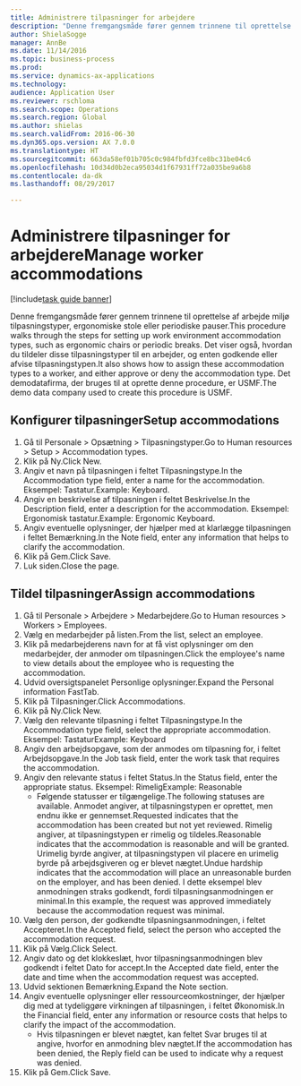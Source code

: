 ```yaml
--- 
title: Administrere tilpasninger for arbejdere
description: "Denne fremgangsmåde fører gennem trinnene til oprettelse af arbejde miljø tilpasningstyper, ergonomiske stole eller periodiske pauser."
author: ShielaSogge
manager: AnnBe
ms.date: 11/14/2016
ms.topic: business-process
ms.prod: 
ms.service: dynamics-ax-applications
ms.technology: 
audience: Application User
ms.reviewer: rschloma
ms.search.scope: Operations
ms.search.region: Global
ms.author: shielas
ms.search.validFrom: 2016-06-30
ms.dyn365.ops.version: AX 7.0.0
ms.translationtype: HT
ms.sourcegitcommit: 663da58ef01b705c0c984fbfd3fce8bc31be04c6
ms.openlocfilehash: 10d34d0b2eca95034d1f67931ff72a035be9a6b8
ms.contentlocale: da-dk
ms.lasthandoff: 08/29/2017

---
```

# <a name="manage-worker-accommodations"></a><span data-ttu-id="2d8e5-103">Administrere tilpasninger for arbejdere</span><span class="sxs-lookup"><span data-stu-id="2d8e5-103">Manage worker accommodations</span></span>

[!include[task guide banner](../../../includes/task-guide-banner.md)]

<span data-ttu-id="2d8e5-104">Denne fremgangsmåde fører gennem trinnene til oprettelse af arbejde miljø tilpasningstyper, ergonomiske stole eller periodiske pauser.</span><span class="sxs-lookup"><span data-stu-id="2d8e5-104">This procedure walks through the steps for setting up work environment accommodation types, such as ergonomic chairs or periodic breaks.</span></span> <span data-ttu-id="2d8e5-105">Det viser også, hvordan du tildeler disse tilpasningstyper til en arbejder, og enten godkende eller afvise tilpasningstypen.</span><span class="sxs-lookup"><span data-stu-id="2d8e5-105">It also shows how to assign these accommodation types to a worker, and either approve or deny the accommodation type.</span></span> <span data-ttu-id="2d8e5-106">Det demodatafirma, der bruges til at oprette denne procedure, er USMF.</span><span class="sxs-lookup"><span data-stu-id="2d8e5-106">The demo data company used to create this procedure is USMF.</span></span>


## <a name="setup-accommodations"></a><span data-ttu-id="2d8e5-107">Konfigurer tilpasninger</span><span class="sxs-lookup"><span data-stu-id="2d8e5-107">Setup accommodations</span></span>
1. <span data-ttu-id="2d8e5-108">Gå til Personale > Opsætning > Tilpasningstyper.</span><span class="sxs-lookup"><span data-stu-id="2d8e5-108">Go to Human resources > Setup > Accommodation types.</span></span>
2. <span data-ttu-id="2d8e5-109">Klik på Ny.</span><span class="sxs-lookup"><span data-stu-id="2d8e5-109">Click New.</span></span>
3. <span data-ttu-id="2d8e5-110">Angiv et navn på tilpasningen i feltet Tilpasningstype.</span><span class="sxs-lookup"><span data-stu-id="2d8e5-110">In the Accommodation type field, enter a name for the accommodation.</span></span> <span data-ttu-id="2d8e5-111">Eksempel: Tastatur.</span><span class="sxs-lookup"><span data-stu-id="2d8e5-111">Example: Keyboard.</span></span>
4. <span data-ttu-id="2d8e5-112">Angiv en beskrivelse af tilpasningen i feltet Beskrivelse.</span><span class="sxs-lookup"><span data-stu-id="2d8e5-112">In the Description field, enter a description for the accommodation.</span></span> <span data-ttu-id="2d8e5-113">Eksempel: Ergonomisk tastatur.</span><span class="sxs-lookup"><span data-stu-id="2d8e5-113">Example: Ergonomic Keyboard.</span></span>
5. <span data-ttu-id="2d8e5-114">Angiv eventuelle oplysninger, der hjælper med at klarlægge tilpasningen i feltet Bemærkning.</span><span class="sxs-lookup"><span data-stu-id="2d8e5-114">In the Note field, enter any information that helps to clarify the accommodation.</span></span>
6. <span data-ttu-id="2d8e5-115">Klik på Gem.</span><span class="sxs-lookup"><span data-stu-id="2d8e5-115">Click Save.</span></span>
7. <span data-ttu-id="2d8e5-116">Luk siden.</span><span class="sxs-lookup"><span data-stu-id="2d8e5-116">Close the page.</span></span>

## <a name="assign-accommodations"></a><span data-ttu-id="2d8e5-117">Tildel tilpasninger</span><span class="sxs-lookup"><span data-stu-id="2d8e5-117">Assign accommodations</span></span>
1. <span data-ttu-id="2d8e5-118">Gå til Personale > Arbejdere > Medarbejdere.</span><span class="sxs-lookup"><span data-stu-id="2d8e5-118">Go to Human resources > Workers > Employees.</span></span>
2. <span data-ttu-id="2d8e5-119">Vælg en medarbejder på listen.</span><span class="sxs-lookup"><span data-stu-id="2d8e5-119">From the list, select an employee.</span></span>
3. <span data-ttu-id="2d8e5-120">Klik på medarbejderens navn for at få vist oplysninger om den medarbejder, der anmoder om tilpasningen.</span><span class="sxs-lookup"><span data-stu-id="2d8e5-120">Click the employee's name to view details about the employee who is requesting the accommodation.</span></span>
4. <span data-ttu-id="2d8e5-121">Udvid oversigtspanelet Personlige oplysninger.</span><span class="sxs-lookup"><span data-stu-id="2d8e5-121">Expand the Personal information FastTab.</span></span>
5. <span data-ttu-id="2d8e5-122">Klik på Tilpasninger.</span><span class="sxs-lookup"><span data-stu-id="2d8e5-122">Click Accommodations.</span></span>
6. <span data-ttu-id="2d8e5-123">Klik på Ny.</span><span class="sxs-lookup"><span data-stu-id="2d8e5-123">Click New.</span></span>
7. <span data-ttu-id="2d8e5-124">Vælg den relevante tilpasning i feltet Tilpasningstype.</span><span class="sxs-lookup"><span data-stu-id="2d8e5-124">In the Accommodation type field, select the appropriate accommodation.</span></span> <span data-ttu-id="2d8e5-125">Eksempel: Tastatur</span><span class="sxs-lookup"><span data-stu-id="2d8e5-125">Example: Keyboard</span></span>
8. <span data-ttu-id="2d8e5-126">Angiv den arbejdsopgave, som der anmodes om tilpasning for, i feltet Arbejdsopgave.</span><span class="sxs-lookup"><span data-stu-id="2d8e5-126">In the Job task field, enter the work task that requires the accommodation.</span></span>
9. <span data-ttu-id="2d8e5-127">Angiv den relevante status i feltet Status.</span><span class="sxs-lookup"><span data-stu-id="2d8e5-127">In the Status field, enter the appropriate status.</span></span> <span data-ttu-id="2d8e5-128">Eksempel: Rimelig</span><span class="sxs-lookup"><span data-stu-id="2d8e5-128">Example: Reasonable</span></span>
    * <span data-ttu-id="2d8e5-129">Følgende statusser er tilgængelige.</span><span class="sxs-lookup"><span data-stu-id="2d8e5-129">The following statuses are available.</span></span> <span data-ttu-id="2d8e5-130">Anmodet angiver, at tilpasningstypen er oprettet, men endnu ikke er gennemset.</span><span class="sxs-lookup"><span data-stu-id="2d8e5-130">Requested indicates that the accommodation has been created but not yet reviewed.</span></span> <span data-ttu-id="2d8e5-131">Rimelig angiver, at tilpasningstypen er rimelig og tildeles.</span><span class="sxs-lookup"><span data-stu-id="2d8e5-131">Reasonable indicates that the accommodation is reasonable and will be granted.</span></span> <span data-ttu-id="2d8e5-132">Urimelig byrde angiver, at tilpasningstypen vil placere en urimelig byrde på arbejdsgiveren og er blevet nægtet.</span><span class="sxs-lookup"><span data-stu-id="2d8e5-132">Undue hardship indicates that the accommodation will place an unreasonable burden on the employer, and has been denied.</span></span> <span data-ttu-id="2d8e5-133">I dette eksempel blev anmodningen straks godkendt, fordi tilpasningsanmodningen er minimal.</span><span class="sxs-lookup"><span data-stu-id="2d8e5-133">In this example, the request was approved immediately because the accommodation request was minimal.</span></span>  
10. <span data-ttu-id="2d8e5-134">Vælg den person, der godkendte tilpasningsanmodningen, i feltet Accepteret.</span><span class="sxs-lookup"><span data-stu-id="2d8e5-134">In the Accepted field, select the person who accepted the accommodation request.</span></span>
11. <span data-ttu-id="2d8e5-135">Klik på Vælg.</span><span class="sxs-lookup"><span data-stu-id="2d8e5-135">Click Select.</span></span>
12. <span data-ttu-id="2d8e5-136">Angiv dato og det klokkeslæt, hvor tilpasningsanmodningen blev godkendt i feltet Dato for accept.</span><span class="sxs-lookup"><span data-stu-id="2d8e5-136">In the Accepted date field, enter the date and time when the accommodation request was accepted.</span></span>
13. <span data-ttu-id="2d8e5-137">Udvid sektionen Bemærkning.</span><span class="sxs-lookup"><span data-stu-id="2d8e5-137">Expand the Note section.</span></span>
14. <span data-ttu-id="2d8e5-138">Angiv eventuelle oplysninger eller ressourceomkostninger, der hjælper dig med at tydeliggøre virkningen af tilpasningen, i feltet Økonomisk.</span><span class="sxs-lookup"><span data-stu-id="2d8e5-138">In the Financial field, enter any information or resource costs that helps to clarify the impact of the accommodation.</span></span>
    * <span data-ttu-id="2d8e5-139">Hvis tilpasningen er blevet nægtet, kan feltet Svar bruges til at angive, hvorfor en anmodning blev nægtet.</span><span class="sxs-lookup"><span data-stu-id="2d8e5-139">If the accommodation has been denied, the Reply field can be used to indicate why a request was denied.</span></span>  
15. <span data-ttu-id="2d8e5-140">Klik på Gem.</span><span class="sxs-lookup"><span data-stu-id="2d8e5-140">Click Save.</span></span>


